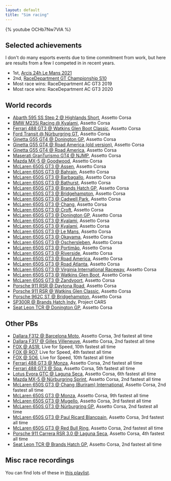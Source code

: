 ```yaml
---
layout: default
title: "Sim racing"
---
```


{% youtube OCHb7Nw7VlA %}

## Selected achievements

I don't do many esports events due to time commitment from work, but here are results from a few I competed in in recent years.

- 1st, [Arcis 24h Le Mans 2021](https://www.youtube.com/watch?v=GIfrPH3HJ8w)
- 2nd, [RaceDepartment GT Championship S10](https://www.youtube.com/watch?v=OCHb7Nw7VlA)
- Most race wins: RaceDepartment AC GT3 2019
- Most race wins: RaceDepartment AC GT3 2020

## World records

- [Abarth 595 SS Step 2 @ Highlands Short](https://www.youtube.com/watch?v=UkemHIRJ5Zs), Assetto Corsa
- [BMW M235i Racing @ Kyalami](https://www.youtube.com/watch?v=qQpFRt2IUmc), Assetto Corsa
- [Ferrari 488 GT3 @ Watkins Glen Boot Classic](https://www.youtube.com/watch?v=Ki6F-1ancYY), Assetto Corsa
- [Ford Transit @ Nürburgring GT](https://www.youtube.com/watch?v=sTAPmTWPBfI), Assetto Corsa
- [Ginetta G55 GT4 @ Donington GP](https://www.youtube.com/watch?v=qm2MzFcdw4U), Assetto Corsa
- [Ginetta G55 GT4 @ Road America (old version)](https://www.youtube.com/watch?v=2h_T5sxGBIc), Assetto Corsa
- [Ginetta G55 GT4 @ Road America](https://www.youtube.com/watch?v=Gos9e-PsD_U), Assetto Corsa
- [Maserati GranTurismo GT4 @ NJMP](https://www.youtube.com/watch?v=-Dc0mfbhX8E), Assetto Corsa
- [Mazda MX-5 @ Goodwood](https://www.youtube.com/watch?v=tClhKWA0X-A), Assetto Corsa
- [McLaren 650S GT3 @ Assen](https://www.youtube.com/watch?v=jtX4LIrrrlo), Assetto Corsa
- [McLaren 650S GT3 @ Bahrain](https://www.youtube.com/watch?v=dfnRsaFo_XI), Assetto Corsa
- [McLaren 650S GT3 @ Barbagallo](https://www.youtube.com/watch?v=0ewcatwddpE), Assetto Corsa
- [McLaren 650S GT3 @ Bathurst](https://www.youtube.com/watch?v=bbDjsyak6zc), Assetto Corsa
- [McLaren 650S GT3 @ Brands Hatch GP](https://www.youtube.com/watch?v=nky4zb6ojKM), Assetto Corsa
- [McLaren 650S GT3 @ Bridgehampton](https://www.youtube.com/watch?v=LvUUHBSTIbw), Assetto Corsa
- [McLaren 650S GT3 @ Cadwell Park](https://www.youtube.com/watch?v=GBqIdZ0rghw), Assetto Corsa
- [McLaren 650S GT3 @ Chang](https://www.youtube.com/watch?v=WuKa4VXzTo8), Assetto Corsa
- [McLaren 650S GT3 @ Croft](https://www.youtube.com/watch?v=3SGHcaFs0Z4), Assetto Corsa
- [McLaren 650S GT3 @ Donington GP](https://www.youtube.com/watch?v=6AUg5jqUoes), Assetto Corsa
- [McLaren 650S GT3 @ Kyalami](https://www.youtube.com/watch?v=HlK6OaALTy8), Assetto Corsa
- [McLaren 650S GT3 @ Kyalami](https://www.youtube.com/watch?v=r0UeL8MoZpc), Assetto Corsa
- [McLaren 650S GT3 @ Le Mans](https://www.youtube.com/watch?v=HdueqMLagAc), Assetto Corsa
- [McLaren 650S GT3 @ Okayama](https://www.youtube.com/watch?v=EJHXOtWAq78), Assetto Corsa
- [McLaren 650S GT3 @ Oschersleben](https://www.youtube.com/watch?v=lOwN-pcgMe4), Assetto Corsa
- [McLaren 650S GT3 @ Portimão](https://www.youtube.com/watch?v=LWExOUqj8T8), Assetto Corsa
- [McLaren 650S GT3 @ Riverside](https://www.youtube.com/watch?v=tbeb8gpFbNw), Assetto Corsa
- [McLaren 650S GT3 @ Road America](https://www.youtube.com/watch?v=o8mC_oBLRJ4), Assetto Corsa
- [McLaren 650S GT3 @ Road Atlanta](https://www.youtube.com/watch?v=Q-Ho6vwZ3uA), Assetto Corsa
- [McLaren 650S GT3 @ Virginia International Raceway](https://www.youtube.com/watch?v=N2IMQmhFVxk), Assetto Corsa
- [McLaren 650S GT3 @ Watkins Glen Boot](https://www.youtube.com/watch?v=cQYSbHUpiUc), Assetto Corsa
- [McLaren 650S GT3 @ Zandvoort](https://www.youtube.com/watch?v=QurUKida4Qs), Assetto Corsa
- [Porsche 911 RSR @ Daytona Road](https://www.youtube.com/watch?v=TgLVdISlVi4), Assetto Corsa
- [Porsche 911 RSR @ Watkins Glen Classic](https://www.youtube.com/watch?v=IFnur0YskNo), Assetto Corsa
- [Porsche 962C ST @ Bridgehampton](https://www.youtube.com/watch?v=4NCjoT9b-84), Assetto Corsa
- [SP300R @ Brands Hatch Indy](https://www.youtube.com/watch?v=qvyPT3P8aHw), Project CARS
- [Seat Leon TCR @ Donington GP](https://www.youtube.com/watch?v=CgQbzRjC8ZA), Assetto Corsa


## Other PBs

- [Dallara F312 @ Barcelona Moto](https://www.youtube.com/watch?v=JLnOfKBerpc), Assetto Corsa, 3rd fastest all time
- [Dallara F317 @ Gilles Villeneuve](https://www.youtube.com/watch?v=ybEdh1IlZfY), Assetto Corsa, 2nd fastest all time
- [FOX @ AS1R](https://www.youtube.com/watch?v=bpRAhw2Phlc), Live for Speed, 10th fastest all time
- [FOX @ RO7](https://www.youtube.com/watch?v=wO0XxZdd-XQ), Live for Speed, 4th fastest all time
- [FOX @ SO6](https://www.youtube.com/watch?v=JFZJsbta5po), Live for Speed, 10th fastest all time
- [Ferrari 488 GT3 @ Monza](https://www.youtube.com/watch?v=6YpVCDh2HfQ), Assetto Corsa, 2nd fastest all time
- [Ferrari 488 GT3 @ Spa](https://www.youtube.com/watch?v=JpFILXyPTnU), Assetto Corsa, 5th fastest all time
- [Lotus Evora GTC @ Laguna Seca](https://www.youtube.com/watch?v=tDTUPHYuV20), Assetto Corsa, 6th fastest all time
- [Mazda MX-5 @ Nürburgring Sprint](https://www.youtube.com/watch?v=wojQuKeo47c), Assetto Corsa, 2nd fastest all time
- [McLaren 650S GT3 @ Chang (Buriram) International](https://www.youtube.com/watch?v=9xpdLmuXRYs), Assetto Corsa, 2nd fastest all time
- [McLaren 650S GT3 @ Monza](https://www.youtube.com/watch?v=I7hCIJnNMPs), Assetto Corsa, 9th fastest all time
- [McLaren 650S GT3 @ Mugello](https://www.youtube.com/watch?v=5eB-nOquCqI), Assetto Corsa, 3rd fastest all time
- [McLaren 650S GT3 @ Nürburgring GP](https://www.youtube.com/watch?v=h8ziUVIAXus), Assetto Corsa, 2nd fastest all time
- [McLaren 650S GT3 @ Paul Ricard Blancpain](https://www.youtube.com/watch?v=XmMqyLV5Z5k), Assetto Corsa, 3rd fastest all time
- [McLaren 650S GT3 @ Red Bull Ring](https://www.youtube.com/watch?v=798G3qm-ZWA), Assetto Corsa, 2nd fastest all time
- [Porsche 911 Carrera RSR 3.0 @ Laguna Seca](https://www.youtube.com/watch?v=cjzQoYVtUi8), Assetto Corsa, 4th fastest all time
- [Seat Leon TCR @ Brands Hatch GP](https://www.youtube.com/watch?v=ZULk1UoxBeI), Assetto Corsa, 2nd fastest all time

## Misc race recordings

You can find lots of these in [this
playlist](https://www.youtube.com/playlist?list=PLAmu8LizOBKA8oIZHKFvc-vnMjX_TAvqB).

